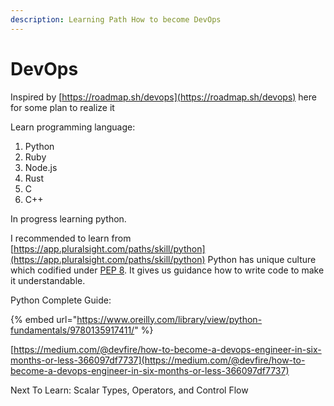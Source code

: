 ```yaml
---
description: Learning Path How to become DevOps
---
```


# DevOps

Inspired by [https://roadmap.sh/devops](https://roadmap.sh/devops) here for some plan to realize it

Learn  programming language:

1. Python
2. Ruby
3. Node.js
4. Rust
5. C
6. C++

In progress learning python. 

I recommended to learn from [https://app.pluralsight.com/paths/skill/python](https://app.pluralsight.com/paths/skill/python) Python has unique culture which codified under [PEP 8](https://www.python.org/dev/peps/pep-0008/). It gives us guidance how to write code to make it understandable. 

Python Complete Guide:

{% embed url="https://www.oreilly.com/library/view/python-fundamentals/9780135917411/" %}



[https://medium.com/@devfire/how-to-become-a-devops-engineer-in-six-months-or-less-366097df7737](https://medium.com/@devfire/how-to-become-a-devops-engineer-in-six-months-or-less-366097df7737) 

Next To Learn: Scalar Types, Operators, and Control Flow

